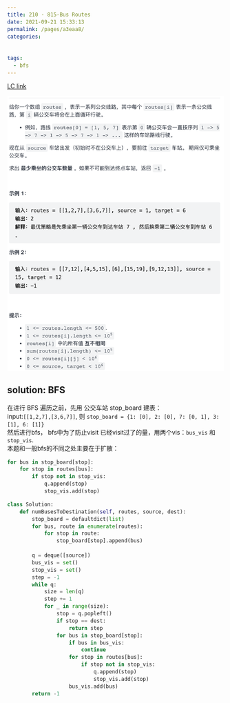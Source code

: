 ```yaml
---
title: 210 - 815-Bus Routes
date: 2021-09-21 15:33:13
permalink: /pages/a3eaa8/
categories:
  

tags:
  - bfs
---
```

[LC link](https://leetcode-cn.com/problems/bus-routes/)

![](https://raw.githubusercontent.com/emmableu/image/master/815-0.png)

## solution: BFS
在进行 BFS 遍历之前，先用 公交车站 stop_board 建表：      
input:`[[1,2,7],[3,6,7]]`, 则 `stop_board = {1: [0], 2: [0], 7: [0, 1], 3: [1], 6: [1]}`  
然后进行bfs，
bfs中为了防止visit 已经visit过了的量，用两个vis：`bus_vis` 和 `stop_vis`.  
本题和一般bfs的不同之处主要在于扩散：
```python
for bus in stop_board[stop]:
    for stop in routes[bus]:
        if stop not in stop_vis:
            q.append(stop)
            stop_vis.add(stop)
```

```python
class Solution:
    def numBusesToDestination(self, routes, source, dest):
        stop_board = defaultdict(list)
        for bus, route in enumerate(routes):
            for stop in route:
                stop_board[stop].append(bus)

        q = deque([source])
        bus_vis = set()
        stop_vis = set()
        step = -1
        while q:
            size = len(q)
            step += 1
            for _ in range(size):
                stop = q.popleft()
                if stop == dest: 
                    return step
                for bus in stop_board[stop]:
                    if bus in bus_vis:
                        continue
                    for stop in routes[bus]:
                        if stop not in stop_vis:
                            q.append(stop)
                            stop_vis.add(stop)
                    bus_vis.add(bus)
        return -1  
```
